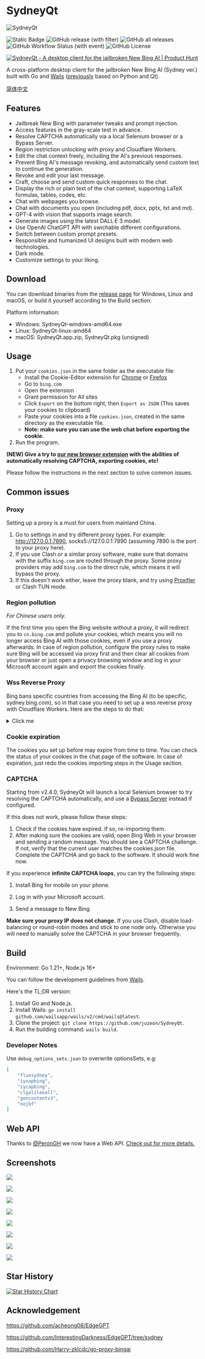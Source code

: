 # SydneyQt

![SydneyQt](https://socialify.git.ci/juzeon/SydneyQt/image?font=Inter&forks=1&logo=https%3A%2F%2Fupload.wikimedia.org%2Fwikipedia%2Fcommons%2F9%2F9c%2FBing_Fluent_Logo.svg&name=1&owner=1&pattern=Signal&stargazers=1&theme=Light)

![Static Badge](https://img.shields.io/badge/project-SydneyQt-blue) ![GitHub release (with filter)](https://img.shields.io/github/v/release/juzeon/SydneyQt) ![GitHub all releases](https://img.shields.io/github/downloads/juzeon/SydneyQt/total) ![GitHub Workflow Status (with event)](https://img.shields.io/github/actions/workflow/status/juzeon/SydneyQt/wails.yml) ![GitHub License](https://img.shields.io/github/license/juzeon/SydneyQt)

[![SydneyQt - A desktop client for the jailbroken New Bing AI | Product Hunt](https://api.producthunt.com/widgets/embed-image/v1/featured.svg?post_id=438079&theme=light)](https://www.producthunt.com/posts/sydneyqt?utm_source=badge-featured&utm_medium=badge&utm_souce=badge-sydneyqt)

A cross-platform desktop client for the jailbroken New Bing AI (Sydney ver.) built with Go and [Wails](https://github.com/wailsapp/wails) ([previously](https://github.com/juzeon/SydneyQt/tree/v1) based on Python and Qt).

[简体中文](README_zh.md)

## Features

- Jailbreak New Bing with parameter tweaks and prompt injection.
- Access features in the gray-scale test in advance.
- Resolve CAPTCHA automatically via a local Selenium browser or a Bypass Server.
- Region restriction unlocking with proxy and Cloudflare Workers.
- Edit the chat context freely, including the AI's previous responses.
- Prevent Bing AI's message revoking, and automatically send custom text to continue the generation.
- Revoke and edit your last message.
- Craft, choose and send custom quick responses to the chat.
- Display the rich or plain text of the chat context, supporting LaTeX formulas, tables, codes, etc.
- Chat with webpages you browse.
- Chat with documents you open (including pdf, docx, pptx, txt and md).
- GPT-4 with vision that supports image search.
- Generate images using the latest DALL·E 3 model.
- Use OpenAI ChatGPT API with swichable different configurations.
- Switch between custom prompt presets.
- Responsible and humanized UI designs built with modern web technologies.
- Dark mode.
- Customize settings to your liking.

## Download

You can download binaries from the [release page](https://github.com/juzeon/SydneyQt/releases) for Windows, Linux and macOS, or build it yourself according to the Build section.

Platform information:

- Windows:  SydneyQt-windows-amd64.exe
- Linux:  SydneyQt-linux-amd64
- macOS: SydneyQt.app.zip, SydneyQt.pkg (unsigned)

## Usage

1. Put your `cookies.json` in the same folder as the executable file:
   - Install the Cookie-Editor extension for [Chrome](https://chrome.google.com/webstore/detail/cookie-editor/hlkenndednhfkekhgcdicdfddnkalmdm) or [Firefox](https://addons.mozilla.org/en-US/firefox/addon/cookie-editor/)
   - Go to `bing.com`
   - Open the extension
   - Grant permission for All sites
   - Click `Export` on the bottom right, then `Export as JSON` (This saves your cookies to clipboard)
   - Paste your cookies into a file `cookies.json`, created in the same directory as the executable file.
   - **Note: make sure you can use the web chat before exporting the cookie.**
2. Run the program.

**(NEW) Give a try to [our new browser extension](https://github.com/juzeon/SydneyQt-browser-extension) with the abilities of automatically resolving CAPTCHA, exporting cookies, etc!**

Please follow the instructions in the next section to solve common issues.

## Common issues

### Proxy

Setting up a proxy is a must for users from mainland China.

1. Go to settings in and try different proxy types. For example: http://127.0.0.1:7890, socks5://127.0.0.1:7890 (assuming 7890 is the port to your proxy here).
2. If you use Clash or a similar proxy software, make sure that domains with the suffix `bing.com` are routed through the proxy. Some proxy providers may add `bing.com` to the direct rule, which means it will bypass the proxy.
3. If this doesn't work either, leave the proxy blank, and try using [Proxifier](https://www.proxifier.com/) or Clash TUN mode.

### Region pollution

*For Chinese users only.*

If the first time you open the Bing website without a proxy, it will redirect you to `cn.bing.com` and pollute your cookies, which means you will no longer access Bing AI with those cookies, even if you use a proxy afterwards. In case of region pollution, configure the proxy rules to make sure Bing will be accessed via proxy first and then clear all cookies from your browser or just open a privacy browsing window and log in your Microsoft account again and export the cookies finally.

### Wss Reverse Proxy

Bing bans specific countries from accessing the Bing AI (to be specific, sydney.bing.com), so in that case you need to set up a wss reverse proxy with Cloudflare Workers. Here are the steps to do that:

<details>
<summary>Click me</summary>

1. Go to [this link](https://dash.cloudflare.com/) and sign in or sign up for a Cloudflare account.
2. In the sidebar, select `Workers & Pages`.
3. On the page that opens, click `Create application`.
4. Choose `Create Worker`.
5. Give your worker a name and click `Deploy`.
6. On the worker detail page, click `Quick edit`.
7. Copy all the code from [here](https://raw.githubusercontent.com/Harry-zklcdc/go-proxy-bingai/master/cloudflare/worker.js) and paste it over the existing code in `worker.js`. Then click `Save and deploy`.
8. Copy the worker domain that looks like `xxxx-xxxx-xxxx.xxxx.workers.dev` (not a URL like `https://xxxx-xxxx-xxxx.xxxx.workers.dev/`, please remove the prefixes and suffixes) and paste it as `Wss Domain` in the settings page. Then click `Save`.
</details>

### Cookie expiration

The cookies you set up before may expire from time to time. You can check the status of your cookies in the chat page of the software. In case of expiration, just redo the cookies importing steps in the Usage section.

### CAPTCHA

Starting from v2.4.0, SydneyQt will launch a local Selenium browser to try resolving the CAPTCHA automatically, and use a [Bypass Server](https://github.com/Harry-zklcdc/go-proxy-bingai#%E4%BA%BA%E6%9C%BA%E9%AA%8C%E8%AF%81%E6%9C%8D%E5%8A%A1%E5%99%A8) instead if configured.

If this does not work, please follow these steps:

1. Check if the cookies have expired. If so, re-importing them.
2. After making sure the cookies are valid, open Bing Web in your browser and sending a random message. You should see a CAPTCHA challenge. If not, verify that the current user matches the cookies.json file. Complete the CAPTCHA and go back to the software. It should work fine now.

If you experience **infinite CAPTCHA loops**, you can try the following steps:

1. Install Bing for mobile on your phone.

2. Log in with your Microsoft account.

3. Send a message to New Bing.

**Make sure your proxy IP does not change.** If you use Clash, disable load-balancing or round-robin modes and stick to one node only. Otherwise you will need to manually solve the CAPTCHA in your browser frequently.

## Build

Environment: Go 1.21+, Node.js 16+

You can follow the development guidelines from [Wails](https://wails.io/docs/gettingstarted/installation/).

Here's the TL;DR version:

1. Install Go and Node.js.
2. Install Wails: `go install github.com/wailsapp/wails/v2/cmd/wails@latest`.
3. Clone the project: `git clone https://github.com/juzeon/SydneyQt`.
4. Run the building command: `wails build`.

### Developer Notes

Use `debug_options_sets.json` to overwrite optionsSets, e.g:

```json
[		
	"fluxsydney",
	"iyxapbing",
	"iycapbing",
	"clgalileoall",
	"gencontentv3",
	"nojbf"
]
```

## Web API

Thanks to [@PeronGH](https://github.com/PeronGH) we now have a Web API. [Check out for more details.](webapi/README.md)

## Screenshots

![](https://public.ptree.top/ShareX/2023/12/04/1701694976/1qwHCtSW7D.png)

![](https://public.ptree.top/ShareX/2023/12/05/1701779864/syd-color.jpg)

![](https://public.ptree.top/ShareX/2023/12/11/1702287078/qUxbdxgRcN.png)

![](https://public.ptree.top/ShareX/2023/12/04/1701694905/sGRMfoZDFY.png)

![](https://public.ptree.top/ShareX/2023/12/04/1701694936/KwoV5xRVCj.png)

![](https://public.ptree.top/ShareX/2023/12/04/1701694957/vRsuaw8lOD.png)

![](https://public.ptree.top/ShareX/2023/12/04/1701696071/u8vwoftQT5.png)

![](https://public.ptree.top/ShareX/2023/12/04/1701695093/457fe0ufJZ.png)

## Star History

[![Star History Chart](https://api.star-history.com/svg?repos=juzeon/SydneyQt&type=Date)](https://star-history.com/#juzeon/SydneyQt&Date)

## Acknowledgement

<https://github.com/acheong08/EdgeGPT>

<https://github.com/InterestingDarkness/EdgeGPT/tree/sydney>

<https://github.com/Harry-zklcdc/go-proxy-bingai>